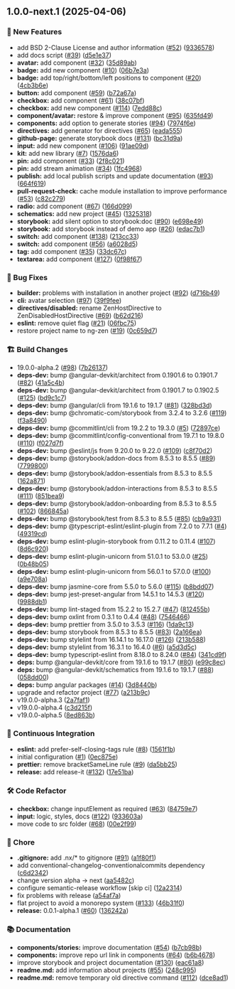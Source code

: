 ## 1.0.0-next.1 (2025-04-06)

### 🚀 New Features

* add BSD 2-Clause License and author information ([#52](https://github.com/kstepien3/ng-zen/issues/52)) ([9336578](https://github.com/kstepien3/ng-zen/commit/93365782656f8166f6f8205dc9c4ea9f4c8c0c27))
* add docs script ([#39](https://github.com/kstepien3/ng-zen/issues/39)) ([d5e1e37](https://github.com/kstepien3/ng-zen/commit/d5e1e37eed26ebf2227c9039ad9b97161f7316c3))
* **avatar:** add component ([#32](https://github.com/kstepien3/ng-zen/issues/32)) ([35d89ab](https://github.com/kstepien3/ng-zen/commit/35d89abeb5baf934ec68b83ca8ef5f28ff40332c))
* **badge:** add new component ([#10](https://github.com/kstepien3/ng-zen/issues/10)) ([06b7e3a](https://github.com/kstepien3/ng-zen/commit/06b7e3acf4d947ee8ee79bde772d987d813bbf62))
* **badge:** add top/right/bottom/left positions to component ([#20](https://github.com/kstepien3/ng-zen/issues/20)) ([4cb3b6e](https://github.com/kstepien3/ng-zen/commit/4cb3b6e5db1f9e239ccee01c86a7b00102cfb70e))
* **button:** add component ([#59](https://github.com/kstepien3/ng-zen/issues/59)) ([b72a67a](https://github.com/kstepien3/ng-zen/commit/b72a67aa39ba3dd9a893395d178935573cfc9038))
* **checkbox:** add component ([#61](https://github.com/kstepien3/ng-zen/issues/61)) ([38c07bf](https://github.com/kstepien3/ng-zen/commit/38c07bf8f6f74622be68b2a098bb0f8f4a102f58))
* **checkbox:** add new component ([#114](https://github.com/kstepien3/ng-zen/issues/114)) ([7edd88c](https://github.com/kstepien3/ng-zen/commit/7edd88cf56c306b6d06a6d95a478f73d9aeba832))
* **component/avatar:** restore & improve component ([#95](https://github.com/kstepien3/ng-zen/issues/95)) ([635fd49](https://github.com/kstepien3/ng-zen/commit/635fd49c9f36eae9374a9ddb4309a75b91e56dcd))
* **components:** add option to generate stories ([#94](https://github.com/kstepien3/ng-zen/issues/94)) ([7974f6e](https://github.com/kstepien3/ng-zen/commit/7974f6e598f04af1f2d6fc6dc002cefa47a5446b))
* **directives:** add generator for directives ([#65](https://github.com/kstepien3/ng-zen/issues/65)) ([eada555](https://github.com/kstepien3/ng-zen/commit/eada555ac8392d4d8e9d0a1696157cf5a4c0f00c))
* **github-page:** generate storybook docs ([#131](https://github.com/kstepien3/ng-zen/issues/131)) ([bc31d9a](https://github.com/kstepien3/ng-zen/commit/bc31d9ae181d015a09ba4b2f88de8cd3702f7991))
* **input:** add new component ([#106](https://github.com/kstepien3/ng-zen/issues/106)) ([91ae09d](https://github.com/kstepien3/ng-zen/commit/91ae09d19b137d042c1b75bb8968c3f454b6b983))
* **kit:** add new library ([#7](https://github.com/kstepien3/ng-zen/issues/7)) ([1576da6](https://github.com/kstepien3/ng-zen/commit/1576da623fece9910e289d53abe0928d8c15664b))
* **pin:** add component ([#33](https://github.com/kstepien3/ng-zen/issues/33)) ([2f8c021](https://github.com/kstepien3/ng-zen/commit/2f8c0214a47defb0f748e399b83872ef9e8cc2a0))
* **pin:** add stream animation ([#34](https://github.com/kstepien3/ng-zen/issues/34)) ([1fc4968](https://github.com/kstepien3/ng-zen/commit/1fc4968e31ce05fe36cfb1b89d9248df68684a2f))
* **publish:** add local publish scripts and update documentation ([#93](https://github.com/kstepien3/ng-zen/issues/93)) ([664f619](https://github.com/kstepien3/ng-zen/commit/664f6199fbc4056c239a114c0df0b56e612b08fc))
* **pull-request-check:** cache module installation to improve performance ([#53](https://github.com/kstepien3/ng-zen/issues/53)) ([c82c279](https://github.com/kstepien3/ng-zen/commit/c82c2792c8b0b436e5856a63a53c5b2ffd433a76))
* **radio:** add component ([#67](https://github.com/kstepien3/ng-zen/issues/67)) ([166d099](https://github.com/kstepien3/ng-zen/commit/166d099a5bf43cf9e65f9806ead28934ef3ff98d))
* **schematics:** add new project ([#45](https://github.com/kstepien3/ng-zen/issues/45)) ([1325318](https://github.com/kstepien3/ng-zen/commit/1325318a8c4941f3ff696138d7ae427aa95279f1))
* **storybook:** add silent option to storybook:doc ([#90](https://github.com/kstepien3/ng-zen/issues/90)) ([e698e49](https://github.com/kstepien3/ng-zen/commit/e698e49561524cc82e1a9869d2c92f075d717825))
* **storybook:** add storybook instead of demo app ([#26](https://github.com/kstepien3/ng-zen/issues/26)) ([edac7b1](https://github.com/kstepien3/ng-zen/commit/edac7b16cb2573c86b52a614b2539e9fb6b9fafe))
* **switch:** add component ([#138](https://github.com/kstepien3/ng-zen/issues/138)) ([213cc33](https://github.com/kstepien3/ng-zen/commit/213cc337e38e6f727db1abb61211f435f497e153))
* **switch:** add component ([#56](https://github.com/kstepien3/ng-zen/issues/56)) ([a6028d5](https://github.com/kstepien3/ng-zen/commit/a6028d5d3bc00fd5f13bf51192225e2eda68e0fc))
* **tag:** add component ([#35](https://github.com/kstepien3/ng-zen/issues/35)) ([33dc67c](https://github.com/kstepien3/ng-zen/commit/33dc67c5830ed42323e76c8658ea1d85c0509155))
* **textarea:** add component ([#127](https://github.com/kstepien3/ng-zen/issues/127)) ([0f98f67](https://github.com/kstepien3/ng-zen/commit/0f98f67f802ad30400fdc2dc09557721b9f7741d))

### 🐛 Bug Fixes

* **builder:** problems with installation in another project ([#92](https://github.com/kstepien3/ng-zen/issues/92)) ([d716b49](https://github.com/kstepien3/ng-zen/commit/d716b499316b4fb0297af7a45000f21642c6b293))
* **cli:** avatar selection ([#97](https://github.com/kstepien3/ng-zen/issues/97)) ([39f9fee](https://github.com/kstepien3/ng-zen/commit/39f9fee042f7140c05699e31b848daf9e73f697f))
* **directives/disabled:** rename ZenHostDirective to ZenDisabledHostDirective ([#69](https://github.com/kstepien3/ng-zen/issues/69)) ([b62d216](https://github.com/kstepien3/ng-zen/commit/b62d2164bfbc2c2c3268e2c9eaa87fe6effc24c6))
* **eslint:** remove quiet flag ([#21](https://github.com/kstepien3/ng-zen/issues/21)) ([06fbc75](https://github.com/kstepien3/ng-zen/commit/06fbc752b50470fec745bcd77d4b64ba2bec82ee))
* restore project name to ng-zen ([#19](https://github.com/kstepien3/ng-zen/issues/19)) ([0c659d7](https://github.com/kstepien3/ng-zen/commit/0c659d77bbda95414fd29ab2dbc58b4ffd3d61d7))

### 🏗️ Build Changes

* 19.0.0-alpha.2 ([#98](https://github.com/kstepien3/ng-zen/issues/98)) ([7b26137](https://github.com/kstepien3/ng-zen/commit/7b261379908d2a5eea49082d2dc3330bab40aa27))
* **deps-dev:** bump @angular-devkit/architect from 0.1901.6 to 0.1901.7 ([#82](https://github.com/kstepien3/ng-zen/issues/82)) ([41a5c4b](https://github.com/kstepien3/ng-zen/commit/41a5c4b20dc351ae306ad060dc02e95820ba8274))
* **deps-dev:** bump @angular-devkit/architect from 0.1901.7 to 0.1902.5 ([#125](https://github.com/kstepien3/ng-zen/issues/125)) ([bd9c1c7](https://github.com/kstepien3/ng-zen/commit/bd9c1c758d43ccdca0b1dd09a95ddc6cf4c1e04f))
* **deps-dev:** bump @angular/cli from 19.1.6 to 19.1.7 ([#81](https://github.com/kstepien3/ng-zen/issues/81)) ([328bd3d](https://github.com/kstepien3/ng-zen/commit/328bd3d18ebee7a071b47d007bb22832c57239f3))
* **deps-dev:** bump @chromatic-com/storybook from 3.2.4 to 3.2.6 ([#119](https://github.com/kstepien3/ng-zen/issues/119)) ([f3a8490](https://github.com/kstepien3/ng-zen/commit/f3a849086ec51d0623cec89d067a470fa2e12df6))
* **deps-dev:** bump @commitlint/cli from 19.2.2 to 19.3.0 ([#5](https://github.com/kstepien3/ng-zen/issues/5)) ([72897ce](https://github.com/kstepien3/ng-zen/commit/72897ce56ae3938afc29dfd13c3b999275fcd4fa))
* **deps-dev:** bump @commitlint/config-conventional from 19.7.1 to 19.8.0 ([#110](https://github.com/kstepien3/ng-zen/issues/110)) ([f027d7f](https://github.com/kstepien3/ng-zen/commit/f027d7f2bbd3eb2d63f7f6ca8d5f94a31a252ce3))
* **deps-dev:** bump @eslint/js from 9.20.0 to 9.22.0 ([#109](https://github.com/kstepien3/ng-zen/issues/109)) ([c8f70d2](https://github.com/kstepien3/ng-zen/commit/c8f70d2d92541123e93063796bbf4d5db173e3fc))
* **deps-dev:** bump @storybook/addon-docs from 8.5.3 to 8.5.5 ([#89](https://github.com/kstepien3/ng-zen/issues/89)) ([7799800](https://github.com/kstepien3/ng-zen/commit/7799800a373ffcdee1d1dbce99cb9e126f88e688))
* **deps-dev:** bump @storybook/addon-essentials from 8.5.3 to 8.5.5 ([162a871](https://github.com/kstepien3/ng-zen/commit/162a871c6604835663803f89666bcaca884018bf))
* **deps-dev:** bump @storybook/addon-interactions from 8.5.3 to 8.5.5 ([#111](https://github.com/kstepien3/ng-zen/issues/111)) ([851bea9](https://github.com/kstepien3/ng-zen/commit/851bea9ba2d834c4853af2579eebb271db48d01f))
* **deps-dev:** bump @storybook/addon-onboarding from 8.5.3 to 8.5.5 ([#102](https://github.com/kstepien3/ng-zen/issues/102)) ([866845a](https://github.com/kstepien3/ng-zen/commit/866845a46d37c76ed039740b88752f765390feb2))
* **deps-dev:** bump @storybook/test from 8.5.3 to 8.5.5 ([#85](https://github.com/kstepien3/ng-zen/issues/85)) ([cb9a931](https://github.com/kstepien3/ng-zen/commit/cb9a931c7c33372195a80eb9986ebce4de614e07))
* **deps-dev:** bump @typescript-eslint/eslint-plugin from 7.2.0 to 7.7.1 ([#4](https://github.com/kstepien3/ng-zen/issues/4)) ([49319cd](https://github.com/kstepien3/ng-zen/commit/49319cdede6081fad98475e8afaffc18decd95eb))
* **deps-dev:** bump eslint-plugin-storybook from 0.11.2 to 0.11.4 ([#107](https://github.com/kstepien3/ng-zen/issues/107)) ([8d6c920](https://github.com/kstepien3/ng-zen/commit/8d6c920e2d2abfb183bfec07c64813f6da055ef7))
* **deps-dev:** bump eslint-plugin-unicorn from 51.0.1 to 53.0.0 ([#25](https://github.com/kstepien3/ng-zen/issues/25)) ([0b48b05](https://github.com/kstepien3/ng-zen/commit/0b48b05749450c430fda32af890ca2d4703ab0e8))
* **deps-dev:** bump eslint-plugin-unicorn from 56.0.1 to 57.0.0 ([#100](https://github.com/kstepien3/ng-zen/issues/100)) ([a9e708a](https://github.com/kstepien3/ng-zen/commit/a9e708a465ba3a9b06b18a7ce841205a2017d6b2))
* **deps-dev:** bump jasmine-core from 5.5.0 to 5.6.0 ([#115](https://github.com/kstepien3/ng-zen/issues/115)) ([b8bdd07](https://github.com/kstepien3/ng-zen/commit/b8bdd075e6b2006e8f8853ba91c81dcf51db94c0))
* **deps-dev:** bump jest-preset-angular from 14.5.1 to 14.5.3 ([#120](https://github.com/kstepien3/ng-zen/issues/120)) ([9988db1](https://github.com/kstepien3/ng-zen/commit/9988db15395f3ac027e95956915ff0bae49213f7))
* **deps-dev:** bump lint-staged from 15.2.2 to 15.2.7 ([#47](https://github.com/kstepien3/ng-zen/issues/47)) ([812455b](https://github.com/kstepien3/ng-zen/commit/812455b41a0fbef7432eec3e0a5573c7173ab8bf))
* **deps-dev:** bump oxlint from 0.3.1 to 0.4.4 ([#48](https://github.com/kstepien3/ng-zen/issues/48)) ([7546466](https://github.com/kstepien3/ng-zen/commit/7546466115e7f540e45d1eafb38d03a1478ad509))
* **deps-dev:** bump prettier from 3.5.0 to 3.5.3 ([#116](https://github.com/kstepien3/ng-zen/issues/116)) ([1da9c13](https://github.com/kstepien3/ng-zen/commit/1da9c1346851d55d41d9f001d5544b5d0ffb878a))
* **deps-dev:** bump storybook from 8.5.3 to 8.5.5 ([#83](https://github.com/kstepien3/ng-zen/issues/83)) ([2a166ea](https://github.com/kstepien3/ng-zen/commit/2a166ea5d6e413e3ce98ca7cfe4e08026360b7a2))
* **deps-dev:** bump stylelint from 16.14.1 to 16.17.0 ([#126](https://github.com/kstepien3/ng-zen/issues/126)) ([213b588](https://github.com/kstepien3/ng-zen/commit/213b5885e4b8ffaa71304f548110d31bbca6f9fd))
* **deps-dev:** bump stylelint from 16.3.1 to 16.4.0 ([#6](https://github.com/kstepien3/ng-zen/issues/6)) ([a5d3d5c](https://github.com/kstepien3/ng-zen/commit/a5d3d5cdbd2ad588f3bb42d887a79018565a9ca4))
* **deps-dev:** bump typescript-eslint from 8.18.0 to 8.24.0 ([#84](https://github.com/kstepien3/ng-zen/issues/84)) ([341cd9f](https://github.com/kstepien3/ng-zen/commit/341cd9f6dae64b74bf4a9bca44481f09a5b56f7a))
* **deps:** bump @angular-devkit/core from 19.1.6 to 19.1.7 ([#80](https://github.com/kstepien3/ng-zen/issues/80)) ([e99c8ec](https://github.com/kstepien3/ng-zen/commit/e99c8ecc54a0e14961ff598f54a5031f2272987c))
* **deps:** bump @angular-devkit/schematics from 19.1.6 to 19.1.7 ([#88](https://github.com/kstepien3/ng-zen/issues/88)) ([058dd00](https://github.com/kstepien3/ng-zen/commit/058dd0037585af59aeca443b76e4cab879783956))
* **deps:** bump angular packages ([#14](https://github.com/kstepien3/ng-zen/issues/14)) ([3d8440b](https://github.com/kstepien3/ng-zen/commit/3d8440bb662e71e49b94a8c7e002d927eb19d67c))
* upgrade and refactor project ([#77](https://github.com/kstepien3/ng-zen/issues/77)) ([a213b9c](https://github.com/kstepien3/ng-zen/commit/a213b9c415ab0fabd283fc4cea4fc02b729c88fd))
* v19.0.0-alpha.3 ([2a7faf1](https://github.com/kstepien3/ng-zen/commit/2a7faf10c478843b043c9ed4a90bae2e3e59bee2))
* v19.0.0-alpha.4 ([c3d215f](https://github.com/kstepien3/ng-zen/commit/c3d215f337359807ffefbddfe204607e07ca7a81))
* v19.0.0-alpha.5 ([8ed863b](https://github.com/kstepien3/ng-zen/commit/8ed863be4379fef89777cacc9b0d9cb49dc777d4))

### 🔄 Continuous Integration

* **eslint:** add prefer-self-closing-tags rule ([#8](https://github.com/kstepien3/ng-zen/issues/8)) ([1561f1b](https://github.com/kstepien3/ng-zen/commit/1561f1bda573bd78445cef7a0e37991853a99504))
* initial configuration ([#1](https://github.com/kstepien3/ng-zen/issues/1)) ([0ec875e](https://github.com/kstepien3/ng-zen/commit/0ec875e4aca8ee07b369bd0cae395f00e691570c))
* **prettier:** remove bracketSameLine rule ([#9](https://github.com/kstepien3/ng-zen/issues/9)) ([da5bb25](https://github.com/kstepien3/ng-zen/commit/da5bb25541c437c010633ee9365ee77c83ccb020))
* **release:** add release-it ([#132](https://github.com/kstepien3/ng-zen/issues/132)) ([17e51ba](https://github.com/kstepien3/ng-zen/commit/17e51ba5ddbc14b3dece871d035d860ac5353e4f))

### 🛠️ Code Refactor

* **checkbox:** change inputElement as required ([#63](https://github.com/kstepien3/ng-zen/issues/63)) ([84759e7](https://github.com/kstepien3/ng-zen/commit/84759e7aae327cacc264897ef1113cee39f31159))
* **input:** logic, styles, docs ([#122](https://github.com/kstepien3/ng-zen/issues/122)) ([933603a](https://github.com/kstepien3/ng-zen/commit/933603a9e7b4d02da619faf96b322fc20ee92d05))
* move code to src folder ([#68](https://github.com/kstepien3/ng-zen/issues/68)) ([00e2f99](https://github.com/kstepien3/ng-zen/commit/00e2f99c5c4ceee5e8749f1ed39e39f8934b0c90))

### 🧹 Chore

* **.gitignore:** add .nx/* to gitignore ([#91](https://github.com/kstepien3/ng-zen/issues/91)) ([a1f80f1](https://github.com/kstepien3/ng-zen/commit/a1f80f12b6792061b6494879f702af40f4ec2baf))
* add conventional-changelog-conventionalcommits dependency ([c6d2342](https://github.com/kstepien3/ng-zen/commit/c6d23422c5866645b520f55dc3c10700fc268d06))
* change version alpha -> next ([aa5482c](https://github.com/kstepien3/ng-zen/commit/aa5482cd504a89e60eae07f6a3ea343ca8886e57))
* configure semantic-release workflow [skip ci] ([12a2314](https://github.com/kstepien3/ng-zen/commit/12a2314b3a5ef10790fec25b6a5082a7e07234ee))
* fix problems with release ([a54af7a](https://github.com/kstepien3/ng-zen/commit/a54af7aa33259bb904df707f8450b39a1f8e00c9))
* flat project to avoid a monorepo system ([#133](https://github.com/kstepien3/ng-zen/issues/133)) ([46b31f0](https://github.com/kstepien3/ng-zen/commit/46b31f0c47170e4560fe26a27546a0ea65f756c7))
* **release:** 0.0.1-alpha.1 ([#60](https://github.com/kstepien3/ng-zen/issues/60)) ([136242a](https://github.com/kstepien3/ng-zen/commit/136242aebdaf139226fc924f9842d9463d6d2e0a))

### 📚 Documentation

* **components/stories:** improve documentation ([#54](https://github.com/kstepien3/ng-zen/issues/54)) ([b7cb98b](https://github.com/kstepien3/ng-zen/commit/b7cb98b88f2ad9d28a051a5236b2720a0b4102d0))
* **components:** improve repo url link in components ([#64](https://github.com/kstepien3/ng-zen/issues/64)) ([b6b4678](https://github.com/kstepien3/ng-zen/commit/b6b4678b4bedf236743ffc29329000c51c9ae4b0))
* improve storybook and project documentation ([#130](https://github.com/kstepien3/ng-zen/issues/130)) ([eac61a8](https://github.com/kstepien3/ng-zen/commit/eac61a8fa4f343d3c1c876436a97e08892efe22d))
* **readme.md:** add information about projects ([#55](https://github.com/kstepien3/ng-zen/issues/55)) ([248c995](https://github.com/kstepien3/ng-zen/commit/248c99559ae01d4774b71bba926027d5bb9b0335))
* **readme.md:** remove temporary old directive command ([#112](https://github.com/kstepien3/ng-zen/issues/112)) ([dce8ad1](https://github.com/kstepien3/ng-zen/commit/dce8ad19bddbbc9652873f95a7ce9f34cf348fac))
